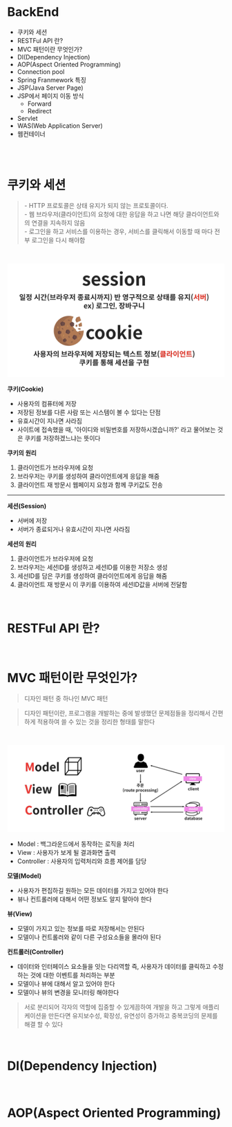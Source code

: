 # BackEnd
  - 쿠키와 세션
  - RESTFul API 란?
  - MVC 패턴이란 무엇인가?
  - DI(Dependency Injection)
  - AOP(Aspect Oriented Programming)
  - Connection pool
  - Spring Franmework 특징
  - JSP(Java Server Page)
  - JSP에서 페이지 이동 방식
    - Forward
    - Redirect
  - Servlet
  - WAS(Web Application Server)
  - 웹컨테이너

  <br><br>

# 쿠키와 세션

> \- HTTP 프로토콜은 상태 유지가 되지 않는 프로토콜이다.<br>
\- 웹 브라우저(클라이언트)의 요청에 대한 응답을 하고 나면 해당 클라이언트와의 연결을 지속하지 않음<br>
\- 로그인을 하고 서비스를 이용하는 경우, 서비스를 클릭해서 이동할 때 마다 전부 로그인을 다시 해야함 

<br>

![session&cookie](../assets/images/session_cookie.png)

**쿠키(Cookie)**
- 사용자의 컴퓨터에 저장
- 저장된 정보를 다른 사람 또는 시스템이 볼 수 있다는 단점
- 유효시간이 지나면 사라짐
- 사이트에 접속했을 때, '아이디와 비밀번호를 저장하시겠습니까?' 라고 물어보는 것은 쿠키를 저장하겠느냐는 뜻이다

**쿠키의 원리**
1. 클라이언트가 브라우저에 요청
2. 브라우저는 쿠키를 생성하여 클라이언트에게 응답을 해줌
3. 클라이언트 재 방문시 웹페이지 요청과 함께 쿠키값도 전송

---

**세션(Session)**
- 서버에 저장
- 서버가 종료되거나 유효시간이 지나면 사라짐

**세션의 원리**
1. 클라이언트가 브라우저에 요청
2. 브라우저는 세션ID를 생성하고 세션ID를 이용한 저장소 생성
3. 세선ID를 담은 쿠키를 생성하여 클라이언트에게 응답을 해줌
4. 클라이언트 재 방문시 이 쿠키를 이용하여 세션ID값을 서버에 전달함

<br>

# RESTFul API 란?

<br>

# MVC 패턴이란 무엇인가?

> 디자인 패턴 중 하나인 MVC 패턴

> 디자인 패턴이란, 프로그램을 개발하는 중에 발생했던 문제점들을 정리해서 간편하게 적용하여 쓸 수 있는 것을 정리한 형태를 말한다

<br>

![MVC](../assets/images/MVC패턴.png)

- Model : 백그라운드에서 동작하는 로직을 처리
- View : 사용자가 보게 될 결과화면 출력
- Controller : 사용자의 입력처리와 흐름 제어를 담당

**모델(Model)**
- 사용자가 편집하길 원하는 모든 데이터를 가지고 있어야 한다
- 뷰나 컨트롤러에 대해서 어떤 정보도 알지 말아야 한다

**뷰(View)**
- 모델이 가지고 있는 정보를 따로 저장해서는 안된다
- 모델이나 컨트롤러와 같이 다른 구성요소들을 몰라야 된다

**컨트롤러(Controller)**
- 데이터와 인터페이스 요소들을 잇는 다리역할 즉, 사용자가 데이터를 클릭하고 수정하는 것에 대한 이벤트를 처리하는 부분
- 모델이나 뷰에 대해서 알고 있어야 한다
- 모델이나 뷰의 변경을 모니터링 해야한다

> 서로 분리되어 각자의 역할에 집중할 수 있게끔하여 개발을 하고 그렇게 애플리케이션을 만든다면 유지보수성, 확장성, 유연성이 증가하고 중복코딩의 문제를 해결 할 수 있다

<br>

# DI(Dependency Injection)

<br>

# AOP(Aspect Oriented Programming)